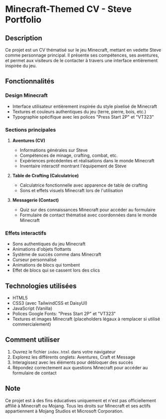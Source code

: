 # Minecraft-Themed CV - Steve Portfolio

## Description
Ce projet est un CV thématisé sur le jeu Minecraft, mettant en vedette Steve comme personnage principal. Il présente ses compétences, ses aventures, et permet aux visiteurs de le contacter à travers une interface entièrement inspirée du jeu.

## Fonctionnalités

### Design Minecraft
- Interface utilisateur entièrement inspirée du style pixelisé de Minecraft
- Textures et couleurs authentiques du jeu (terre, pierre, bois, etc.)
- Typographie spécifique avec les polices "Press Start 2P" et "VT323"

### Sections principales
1. **Aventures (CV)**
   - Informations générales sur Steve
   - Compétences de minage, crafting, combat, etc.
   - Expériences précédentes et réalisations dans le monde Minecraft
   - Inventaire interactif montrant l'équipement de Steve

2. **Table de Crafting (Calculatrice)**
   - Calculatrice fonctionnelle avec apparence de table de crafting
   - Sons et effets visuels Minecraft lors de l'utilisation

3. **Messagerie (Contact)**
   - Quiz sur des connaissances Minecraft pour accéder au formulaire
   - Formulaire de contact thématisé avec coordonnées dans le monde Minecraft

### Effets interactifs
- Sons authentiques du jeu Minecraft
- Animations d'objets flottants
- Système de succès comme dans Minecraft
- Curseur personnalisé
- Animations de blocs qui tombent
- Effet de blocs qui se cassent lors des clics

## Technologies utilisées
- HTML5
- CSS3 (avec TailwindCSS et DaisyUI)
- JavaScript (Vanilla)
- Polices Google Fonts: "Press Start 2P" et "VT323"
- Textures et images Minecraft (placeholders légaux à remplacer si utilisé commercialement)

## Comment utiliser
1. Ouvrez le fichier `index.html` dans votre navigateur
2. Explorez les différents onglets: Aventures, Craft et Message
3. Interagissez avec les éléments pour débloquer des succès
4. Répondez correctement aux questions Minecraft pour accéder au formulaire de contact

## Note
Ce projet est à des fins éducatives uniquement et n'est pas officiellement affilié à Minecraft ou Mojang. Tous les droits sur Minecraft et ses actifs appartiennent à Mojang Studios et Microsoft Corporation.
